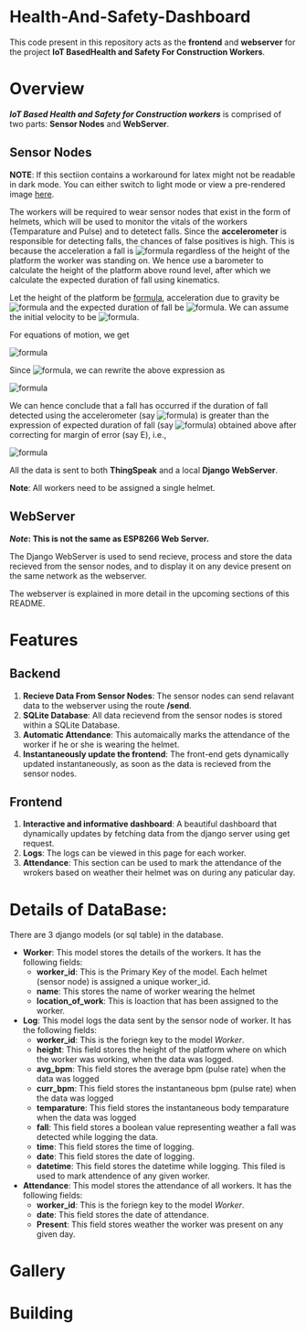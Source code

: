 # Health-And-Safety-Dashboard

This code present in this repository acts as the **frontend** and **webserver** for the project **IoT BasedHealth and Safety For Construction Workers**. 

# Overview
***IoT Based Health and Safety for Construction workers*** is comprised of two parts: **Sensor Nodes** and **WebServer**.

## Sensor Nodes

**NOTE**: If this sectiion contains a workaround for latex might not  be readable in dark mode. You can either switch to light mode or view a pre-rendered image [here](./assets/img/LaTeX.png).

The workers will be required to wear sensor nodes that exist in the form of helmets, which will be used to monitor the vitals of the workers (Temparature and Pulse) and to detetect falls. Since the **accelerometer** is responsible for detecting falls, the chances of false positives is high. This is because the acceleration a fall is ![formula](https://render.githubusercontent.com/render/math?math=g=9.8m/s^2) regardless of the height of the platform the worker was standing on. We hence use a barometer to calculate the height of the platform above round level, after which we calculate the expected duration of fall using kinematics.

Let the height of the platform be [formula](https://render.githubusercontent.com/render/math?math=H), acceleration due to gravity be ![formula](https://render.githubusercontent.com/render/math?math=g=9.8m/s^2) and the expected duration of fall be ![formula](https://render.githubusercontent.com/render/math?math=T). We can assume the initial velocity to be ![formula](https://render.githubusercontent.com/render/math?math=u=0). 

For equations of motion, we get


![formula](https://render.githubusercontent.com/render/math?math=H=ut%2B\frac{1}{2}gt^2)

Since ![formula](https://render.githubusercontent.com/render/math?math=u=0), we can rewrite the above expression as


![formula](https://render.githubusercontent.com/render/math?math=H=\frac{1}{2}gt^2)

We can hence conclude that a fall has occurred if the duration of fall detected using the accelerometer (say ![formula](https://render.githubusercontent.com/render/math?math=t_{obs})) is greater than the expression of expected duration of fall (say ![formula](https://render.githubusercontent.com/render/math?math=t_{exp})) obtained above after correcting for margin of error (say E), i.e.,


![formula](https://render.githubusercontent.com/render/math?math=t_{obs}=t_{exp}\pm+E)

All the data is sent to both **ThingSpeak** and a local **Django WebServer**. 

**Note**: All workers need to be assigned a single helmet.

## WebServer
***Note*: This is not the same as ESP8266 Web Server.**

The Django WebServer is used to send recieve, process and store the data recieved from the sensor nodes, and to display it on any device present on the same network as the webserver. 

The webserver is explained in more detail in the upcoming sections of this README.

# Features
## Backend
1. **Recieve Data From Sensor Nodes**: The sensor nodes can send relavant data to the webserver using the route **/send**. 
1. **SQLite Database**:  All data recievend from the sensor nodes is stored within a SQLite Database.
1. **Automatic Attendance**: This automaically marks the attendance of the worker if he or she is wearing the helmet.
1. **Instantaneously update the frontend**: The front-end gets dynamically updated instantaneously, as soon as the data is recieved from the sensor nodes.
## Frontend
1. **Interactive and informative dashboard**: A beautiful dashboard that dynamically updates by fetching data from the django server using get request.
1. **Logs**: The logs can be viewed in this page for each worker.
1. **Attendance**: This section can be used to mark the attendance of the wrokers based on weather their helmet was on during any paticular day. 

# Details of DataBase:  
There are 3 django models (or sql table) in the database.
* **Worker**: This model stores the details of the workers. It has the following fields:
	* **worker_id**: This is the Primary Key of the model. Each helmet (sensor node) is assigned a unique worker_id.
	* **name**: This stores the name of worker wearing the helmet
	* **location_of_work**: This is loaction that has been assigned to the worker.
* **Log**: This model logs the data sent by the sensor node of worker. It has the following fields:
	* **worker_id**: This is the foriegn key to the model *Worker*. 
	* **height**: This field stores the height of the platform where on which the worker was working, when the data was logged.
	* **avg_bpm**: This field stores the average bpm (pulse rate) when the data was logged
	* **curr_bpm**: This field stores the instantaneous bpm (pulse rate) when the data was logged
	* **temparature**: This field stores the instantaneous body temparature when the data was logged
	* **fall**: This field stores a boolean value representing weather a fall was detected while logging the data.
	* **time**: This field stores the time of logging.
	* **date**: This field stores the date of logging.
	* **datetime**: This field stores the datetime while logging. This filed is used to mark attendence of any given worker.
* **Attendance**: This model stores the attendance of all workers. It has the following fields:
	* **worker_id**: This is the foriegn key to the model *Worker*. 
	* **date**: This field stores the date of attendance.
	* **Present**: This field stores weather the worker was present on any given day.
	
# Gallery


# Building

